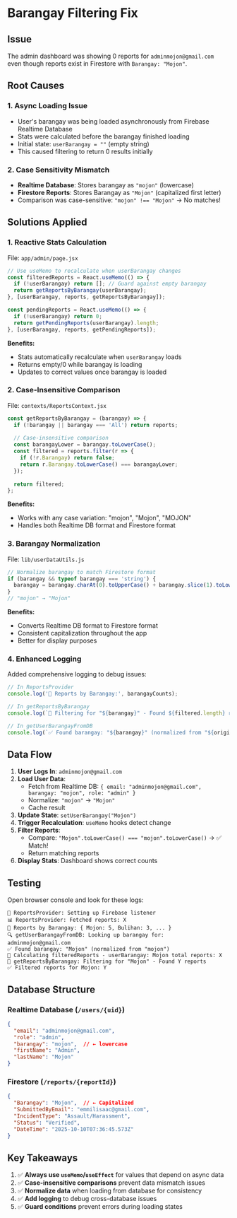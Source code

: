 # Barangay Filtering Fix

## Issue
The admin dashboard was showing 0 reports for `adminmojon@gmail.com` even though reports exist in Firestore with `Barangay: "Mojon"`.

## Root Causes

### 1. **Async Loading Issue**
- User's barangay was being loaded asynchronously from Firebase Realtime Database
- Stats were calculated before the barangay finished loading
- Initial state: `userBarangay = ""` (empty string)
- This caused filtering to return 0 results initially

### 2. **Case Sensitivity Mismatch**
- **Realtime Database**: Stores barangay as `"mojon"` (lowercase)
- **Firestore Reports**: Stores Barangay as `"Mojon"` (capitalized first letter)
- Comparison was case-sensitive: `"mojon" !== "Mojon"` → No matches!

## Solutions Applied

### 1. **Reactive Stats Calculation**
File: `app/admin/page.jsx`

```javascript
// Use useMemo to recalculate when userBarangay changes
const filteredReports = React.useMemo(() => {
  if (!userBarangay) return []; // Guard against empty barangay
  return getReportsByBarangay(userBarangay);
}, [userBarangay, reports, getReportsByBarangay]);

const pendingReports = React.useMemo(() => {
  if (!userBarangay) return 0;
  return getPendingReports(userBarangay).length;
}, [userBarangay, reports, getPendingReports]);
```

**Benefits:**
- Stats automatically recalculate when `userBarangay` loads
- Returns empty/0 while barangay is loading
- Updates to correct values once barangay is loaded

### 2. **Case-Insensitive Comparison**
File: `contexts/ReportsContext.jsx`

```javascript
const getReportsByBarangay = (barangay) => {
  if (!barangay || barangay === 'All') return reports;
  
  // Case-insensitive comparison
  const barangayLower = barangay.toLowerCase();
  const filtered = reports.filter(r => {
    if (!r.Barangay) return false;
    return r.Barangay.toLowerCase() === barangayLower;
  });
  
  return filtered;
};
```

**Benefits:**
- Works with any case variation: "mojon", "Mojon", "MOJON"
- Handles both Realtime DB format and Firestore format

### 3. **Barangay Normalization**
File: `lib/userDataUtils.js`

```javascript
// Normalize barangay to match Firestore format
if (barangay && typeof barangay === 'string') {
  barangay = barangay.charAt(0).toUpperCase() + barangay.slice(1).toLowerCase();
}
// "mojon" → "Mojon"
```

**Benefits:**
- Converts Realtime DB format to Firestore format
- Consistent capitalization throughout the app
- Better for display purposes

### 4. **Enhanced Logging**
Added comprehensive logging to debug issues:

```javascript
// In ReportsProvider
console.log('📍 Reports by Barangay:', barangayCounts);

// In getReportsByBarangay
console.log(`📍 Filtering for "${barangay}" - Found ${filtered.length} reports`);

// In getUserBarangayFromDB
console.log(`✅ Found barangay: "${barangay}" (normalized from "${originalValue}")`);
```

## Data Flow

1. **User Logs In**: `adminmojon@gmail.com`
2. **Load User Data**: 
   - Fetch from Realtime DB: `{ email: "adminmojon@gmail.com", barangay: "mojon", role: "admin" }`
   - Normalize: `"mojon"` → `"Mojon"`
   - Cache result
3. **Update State**: `setUserBarangay("Mojon")`
4. **Trigger Recalculation**: `useMemo` hooks detect change
5. **Filter Reports**: 
   - Compare: `"Mojon".toLowerCase() === "mojon".toLowerCase()` → ✅ Match!
   - Return matching reports
6. **Display Stats**: Dashboard shows correct counts

## Testing

Open browser console and look for these logs:

```
🔄 ReportsProvider: Setting up Firebase listener
📊 ReportsProvider: Fetched reports: X
📍 Reports by Barangay: { Mojon: 5, Bulihan: 3, ... }
🔍 getUserBarangayFromDB: Looking up barangay for: adminmojon@gmail.com
✅ Found barangay: "Mojon" (normalized from "mojon")
🔢 Calculating filteredReports - userBarangay: Mojon total reports: X
📍 getReportsByBarangay: Filtering for "Mojon" - Found Y reports
✅ Filtered reports for Mojon: Y
```

## Database Structure

### Realtime Database (`/users/{uid}`)
```json
{
  "email": "adminmojon@gmail.com",
  "role": "admin",
  "barangay": "mojon",  // ← lowercase
  "firstName": "Admin",
  "lastName": "Mojon"
}
```

### Firestore (`/reports/{reportId}`)
```json
{
  "Barangay": "Mojon",  // ← Capitalized
  "SubmittedByEmail": "emmilisaac@gmail.com",
  "IncidentType": "Assault/Harassment",
  "Status": "Verified",
  "DateTime": "2025-10-10T07:36:45.573Z"
}
```

## Key Takeaways

1. ✅ **Always use `useMemo`/`useEffect`** for values that depend on async data
2. ✅ **Case-insensitive comparisons** prevent data mismatch issues
3. ✅ **Normalize data** when loading from database for consistency
4. ✅ **Add logging** to debug cross-database issues
5. ✅ **Guard conditions** prevent errors during loading states
